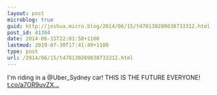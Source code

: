 ```yaml
---
layout: post
microblog: true
guid: http://joshua.micro.blog/2014/06/15/t478130289038733312.html
post_id: 41304
date: 2014-06-15T22:01:58+1100
lastmod: 2019-07-30T17:41:49+1100
type: post
url: /2014/06/15/t478130289038733312.html
---
```

I'm riding in a @Uber_Sydney car! THIS IS THE FUTURE EVERYONE! [t.co/a7OR9uvZX...](http://t.co/a7OR9uvZXJ)
